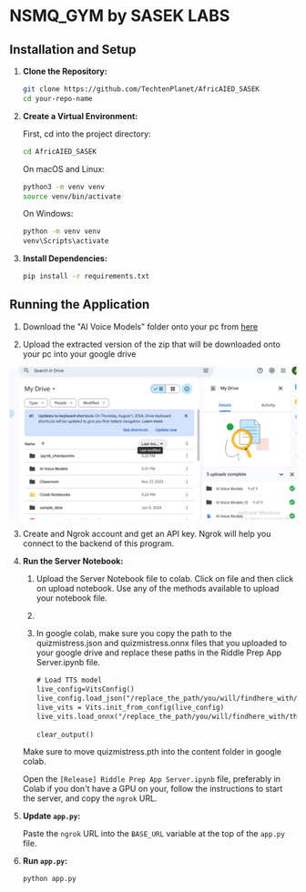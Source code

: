 # NSMQ_GYM by SASEK LABS




## Installation and Setup

1. **Clone the Repository:**

    ```bash
    git clone https://github.com/TechtenPlanet/AfricAIED_SASEK
    cd your-repo-name
    ```

2. **Create a Virtual Environment:**

    First, cd into the project directory: 
    ```bash
    cd AfricAIED_SASEK
    ```

    On macOS and Linux:
    ```bash
    python3 -m venv venv
    source venv/bin/activate
    ```

    On Windows:
    ```bash
    python -m venv venv
    venv\Scripts\activate
    ```

3. **Install Dependencies:**

    ```bash
    pip install -r requirements.txt
    ```

## Running the Application


1. Download the "AI Voice Models" folder onto your pc from [here](https://drive.google.com/drive/folders/1fr5uPj9NOVq8L2gws_DQCLvRRvmUhlY2)


2. Upload the extracted version of the zip that will be downloaded onto your pc into your google drive

 !["Google Drive"](/screenshots/google_drive.png)



3. Create and Ngrok account and get an API key. Ngrok will help you connect to the backend of this program. 


    
1. **Run the Server Notebook:**

    1. Upload the Server Notebook file to colab. Click on file and then click on upload notebook. Use any of 
       the methods available to upload your notebook file.

    2. 

    1. In google colab, make sure you copy the path to the quizmistress.json and quizmistress.onnx files that you
       uploaded to your google drive and replace these paths in the Riddle Prep App Server.ipynb file.

       ```
       # Load TTS model
       live_config=VitsConfig()
       live_config.load_json("/replace_the_path/you/will/findhere_with/the_correct_one.json")
       live_vits = Vits.init_from_config(live_config)
       live_vits.load_onnx("/replace_the_path/you/will/findhere_with/the_correct_one.onnx")

       clear_output()
       ```

    Make sure to move quizmistress.pth into the content folder in google colab.

    Open the `[Release] Riddle Prep App Server.ipynb` file, preferably in Colab if you don't have a GPU on your, follow the instructions to start the server, and copy the `ngrok` URL.

2. **Update `app.py`:**

    Paste the `ngrok` URL into the `BASE_URL` variable at the top of the `app.py` file.

3. **Run `app.py`:**

    ```bash
    python app.py
    ```
